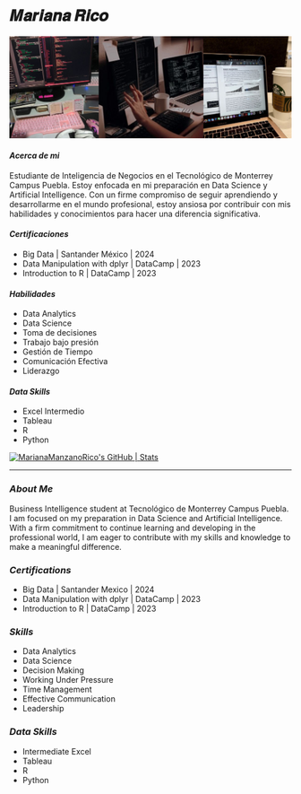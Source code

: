 #                                   𝑴𝒂𝒓𝒊𝒂𝒏𝒂 𝑹𝒊𝒄𝒐
![image](https://github.com/MarianaManzanoRico/MarianaManzanoRico/blob/main/Images/GitBackground.png)

#### *Acerca de mi*
Estudiante de Inteligencia de Negocios en el Tecnológico de Monterrey Campus Puebla. Estoy enfocada en mi preparación en Data Science y Artificial Intelligence. Con un firme compromiso de seguir aprendiendo y desarrollarme en el mundo profesional, estoy ansiosa por contribuir con mis habilidades y conocimientos para hacer una diferencia significativa.

#### *Certificaciones*
* Big Data | Santander México | 2024
* Data Manipulation with dplyr | DataCamp | 2023
* Introduction to R | DataCamp | 2023

#### *Habilidades*
* Data Analytics 
* Data Science 
* Toma de decisiones 
* Trabajo bajo presión 
* Gestión de Tiempo 
* Comunicación Efectiva 
* Liderazgo

#### *Data Skills*
* Excel Intermedio
* Tableau
* R
* Python

[![MarianaManzanoRico's GitHub | Stats](https://stats.quine.sh/MarianaManzanoRico/github?theme=dark)](https://quine.sh?utm_source=widgets&utm_campaign=MarianaManzanoRico)

_____________________________________________________________________________________________________________________________________________________

### *About Me*
Business Intelligence student at Tecnológico de Monterrey Campus Puebla. I am focused on my preparation in Data Science and Artificial Intelligence. With a firm commitment to continue learning and developing in the professional world, I am eager to contribute with my skills and knowledge to make a meaningful difference.

### *Certifications*
* Big Data | Santander Mexico | 2024
* Data Manipulation with dplyr | DataCamp | 2023
* Introduction to R | DataCamp | 2023

### *Skills*
* Data Analytics 
* Data Science 
* Decision Making 
* Working Under Pressure 
* Time Management 
* Effective Communication 
* Leadership

### *Data Skills*
* Intermediate Excel
* Tableau
* R
* Python
